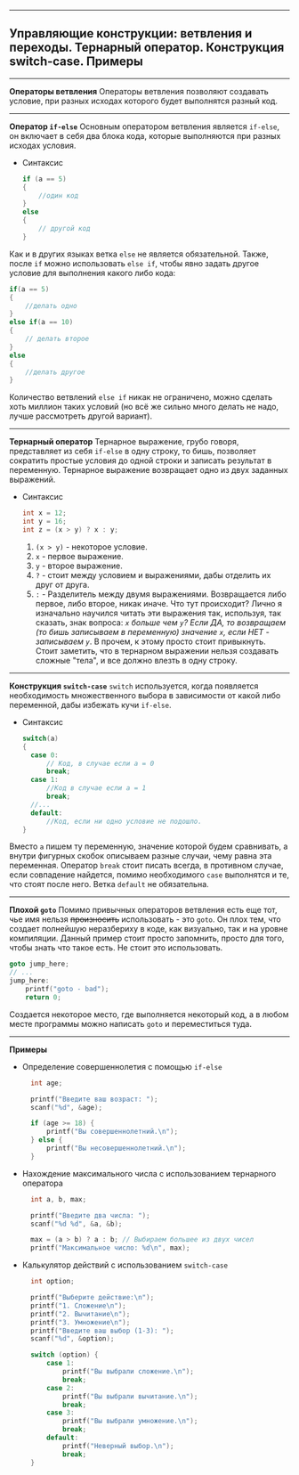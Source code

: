 ___
## Управляющие конструкции: ветвления и переходы. Тернарный оператор. Конструкция switch-case. Примеры

___
**Операторы ветвления**
Операторы ветвления позволяют создавать условие, при разных исходах которого будет выполнятся разный код.
___
**Оператор `if-else`**
Основным оператором ветвления является `if-else`, он включает в себя два блока кода, которые выполняются при разных исходах условия.
- Синтаксис
  ```c
  if (a == 5)
  {
	  //один код
  }
  else
  {
	  // другой код
  }
  ```
Как и в других языках ветка `else` не является обязательной.
Также, после `if` можно использовать `else if`, чтобы явно задать другое условие для выполнения какого либо кода:
```c
if(a == 5)
{
	//делать одно
}
else if(a == 10)
{
	// делать второе
}
else
{
	//делать другое
}
```
Количество ветвлений `else if` никак не ограничено, можно сделать хоть миллион таких условий (но всё же сильно много делать не надо, лучше рассмотреть другой вариант).
___
**Тернарный оператор**
Тернарное выражение, грубо говоря, представляет из себя `if-else` в одну строку, то бишь, позволяет сократить простые условия до одной строки и записать результат в переменную.
Тернарное выражение возвращает одно из двух заданных выражений.
- Синтаксис
  ```c
  int x = 12;
  int y = 16;
  int z = (x > y) ? x : y;
  ```
  1. `(x > y)` - некоторое условие.
  2. `x` - первое выражение.
  3. `y` - второе выражение.
  4. `?` - стоит между условием и выражениями, дабы отделить их друг от друга.
  5. `:` - Разделитель между двумя выражениями. Возвращается либо первое, либо второе, никак иначе.
  Что тут происходит? Лично я изначально научился читать эти выражения так, используя, так сказать, знак вопроса:
  *`x` больше чем `y`? Если ДА, то возвращаем (то бишь записываем в переменную) значение `x`, если НЕТ - записываем `y`*.
  В прочем, к этому просто стоит привыкнуть.
Стоит заметить, что в тернарном выражении нельзя создавать сложные "тела", и все должно влезть в одну строку.
___
**Конструкция `switch-case`**
`switch` используется, когда появляется необходимость множественного выбора в зависимости от какой либо переменной, дабы избежать кучи `if-else`.
- Синтаксис
  ```c
  switch(a)
  {
	case 0:
		// Код, в случае если a = 0
		break;
	case 1:
		//Код в случае если a = 1
		break;
	//...
	default:
		//Код, если ни одно условие не подошло.
  }
  ```
Вместо `a` пишем ту переменную, значение которой будем сравнивать, а внутри фигурных скобок описываем разные случаи, чему равна эта переменная.
Оператор `break` стоит писать всегда, в противном случае, если совпадение найдется, помимо необходимого `case` выполнятся и те, что стоят после него.
Ветка `default` не обязательна.
___
**Плохой `goto`**
Помимо привычных операторов ветвления есть еще тот, чье имя нельзя ~~произносить~~ использовать - это `goto`. Он плох тем, что создает полнейшую неразбериху в коде, как визуально, так и на уровне компиляции.
Данный пример стоит просто запомнить, просто для того, чтобы знать что такое есть. Не стоит это использовать.
```c
goto jump_here;
// ...
jump_here:
	printf("goto - bad");
	return 0;
```
Создается некоторое место, где выполняется некоторый код, а в любом месте программы можно написать `goto` и переместиться туда.
___
**Примеры**
- Определение совершеннолетия с помощью `if-else`
  ```c
    int age;

    printf("Введите ваш возраст: ");
    scanf("%d", &age);

    if (age >= 18) {
        printf("Вы совершеннолетний.\n");
    } else {
        printf("Вы несовершеннолетний.\n");
    }
    ```
- Нахождение максимального числа с использованием тернарного оператора
  ```c
    int a, b, max;

    printf("Введите два числа: ");
    scanf("%d %d", &a, &b);

    max = (a > b) ? a : b; // Выбираем большее из двух чисел
    printf("Максимальное число: %d\n", max);
    ```
- Калькулятор действий с использованием `switch-case`
  ```c
    int option;

    printf("Выберите действие:\n");
    printf("1. Сложение\n");
    printf("2. Вычитание\n");
    printf("3. Умножение\n");
    printf("Введите ваш выбор (1-3): ");
    scanf("%d", &option);

    switch (option) {
        case 1:
            printf("Вы выбрали сложение.\n");
            break;
        case 2:
            printf("Вы выбрали вычитание.\n");
            break;
        case 3:
            printf("Вы выбрали умножение.\n");
            break;
        default:
            printf("Неверный выбор.\n");
            break;
    }
    ```